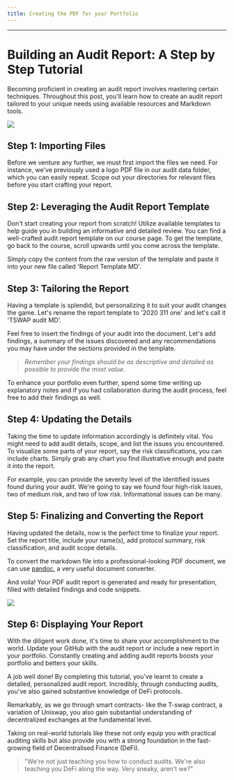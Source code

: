 ```yaml
---
title: Creating the PDF for your Portfolio
---
```




---

# Building an Audit Report: A Step by Step Tutorial

Becoming proficient in creating an audit report involves mastering certain techniques. Throughout this post, you'll learn how to create an audit report tailored to your unique needs using available resources and Markdown tools.

![](https://cdn.videotap.com/y8C5WoYeGfIBalrcsQSJ-11.25.png)

## Step 1: Importing Files

Before we venture any further, we must first import the files we need. For instance, we've previously used a logo PDF file in our audit data folder, which you can easily repeat. Scope out your directories for relevant files before you start crafting your report.

## Step 2: Leveraging the Audit Report Template

Don't start creating your report from scratch! Utilize available templates to help guide you in building an informative and detailed review. You can find a well-crafted audit report template on our course page. To get the template, go back to the course, scroll upwards until you come across the template.

Simply copy the content from the raw version of the template and paste it into your new file called 'Report Template MD'.

## Step 3: Tailoring the Report

Having a template is splendid, but personalizing it to suit your audit changes the game. Let's rename the report template to '2020 311 one' and let's call it 'TSWAP audit MD'.

Feel free to insert the findings of your audit into the document. Let's add findings, a summary of the issues discovered and any recommendations you may have under the sections provided in the template.

> _Remember your findings should be as descriptive and detailed as possible to provide the most value._

To enhance your portfolio even further, spend some time writing up explanatory notes and if you had collaboration during the audit process, feel free to add their findings as well.

## Step 4: Updating the Details

Taking the time to update information accordingly is definitely vital. You might need to add audit details, scope, and list the issues you encountered. To visualize some parts of your report, say the risk classifications, you can include charts. Simply grab any chart you find illustrative enough and paste it into the report.

For example, you can provide the severity level of the identified issues found during your audit. We're going to say we found four high-risk issues, two of medium risk, and two of low risk. Informational issues can be many.

## Step 5: Finalizing and Converting the Report

Having updated the details, now is the perfect time to finalize your report. Set the report title, include your name(s), add protocol summary, risk classification, and audit scope details.

To convert the markdown file into a professional-looking PDF document, we can use [pandoc](https://pandoc.org/getting-started.html), a very useful document converter.

And voila! Your PDF audit report is generated and ready for presentation, filled with detailed findings and code snippets.

![](https://cdn.videotap.com/gTjSzByU5kxK3CrXUbph-174.38.png)

## Step 6: Displaying Your Report

With the diligent work done, it's time to share your accomplishment to the world. Update your GitHub with the audit report or include a new report in your portfolio. Constantly creating and adding audit reports boosts your portfolio and betters your skills.

A job well done! By completing this tutorial, you've learnt to create a detailed, personalized audit report. Incredibly, through conducting audits, you've also gained substantive knowledge of DeFi protocols.

Remarkably, as we go through smart contracts- like the T-swap contract, a variation of Uniswap, you also gain substantial understanding of decentralized exchanges at the fundamental level.

Taking on real-world tutorials like these not only equip you with practical auditing skills but also provide you with a strong foundation in the fast-growing field of Decentralised Finance (DeFi).

> "We're not just teaching you how to conduct audits. We're also teaching you DeFi along the way. Very sneaky, aren't we?"
